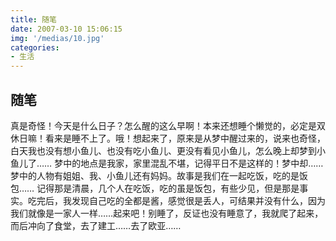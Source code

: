 ```yaml
---
title: 随笔
date: 2007-03-10 15:06:15
img: '/medias/10.jpg'
categories:
- 生活
---
```


## 随笔
真是奇怪！今天是什么日子？怎么醒的这么早啊！本来还想睡个懒觉的，必定是双休日嘛！看来是睡不上了。哦！想起来了，原来是从梦中醒过来的，说来也奇怪，白天我也没有想小鱼儿、也没有吃小鱼儿、更没有看见小鱼儿，怎么晚上却梦到小鱼儿了……     梦中的地点是我家，家里混乱不堪，记得平日不是这样的！梦中却……     梦中的人物有姐姐、我、小鱼儿还有妈妈。故事是我们在一起吃饭，吃的是饭包……     记得那是清晨，几个人在吃饭，吃的虽是饭包，有些少见，但是那是事实。吃完后，我发现自己吃的全都是酱，感觉很是丢人，可结果并没有什么，因为我们就像是一家人一样……起来吧！别睡了，反证也没有睡意了，我就爬了起来，而后冲向了食堂，去了建工……去了欧亚……